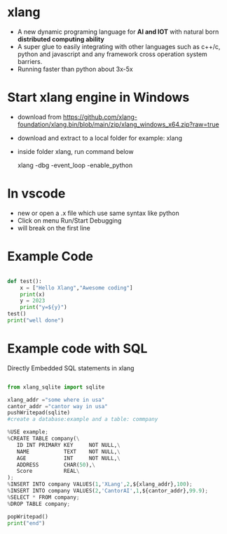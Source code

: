 # xlang
* A new dynamic programing language for **AI and IOT** with natural born **distributed computing ability**    
* A super glue to easily integrating with other languages such as c++/c, python and javascript and any framework cross operation system barriers.  
* Running faster than python about 3x-5x  

# Start xlang engine in Windows
- download from https://github.com/xlang-foundation/xlang.bin/blob/main/zip/xlang_windows_x64.zip?raw=true
- download and extract to a local folder for example: xlang
- inside folder xlang, run command below

  xlang -dbg -event_loop -enable_python

# In vscode
- new or open a .x file which use same syntax like python
- Click on menu Run/Start Debugging
- will break on the first line

# Example Code
```python

def test():
    x = ["Hello Xlang","Awesome coding"]
    print(x)
    y = 2023
    print("y=${y}")
test()
print("well done")

```

# Example code with SQL

Directly Embedded SQL statements in xlang 

```python

from xlang_sqlite import sqlite

xlang_addr ="some where in usa"
cantor_addr ="cantor way in usa"
pushWritepad(sqlite)
#create a database:example and a table: commpany

%USE example;
%CREATE TABLE company(\
   ID INT PRIMARY KEY     NOT NULL,\
   NAME           TEXT    NOT NULL,\
   AGE            INT     NOT NULL,\
   ADDRESS        CHAR(50),\
   Score          REAL\
);
%INSERT INTO company VALUES(1,'XLang',2,${xlang_addr},100);
%INSERT INTO company VALUES(2,'CantorAI',1,${cantor_addr},99.9);
%SELECT * FROM company;
%DROP TABLE company;

popWritepad()
print("end")



```